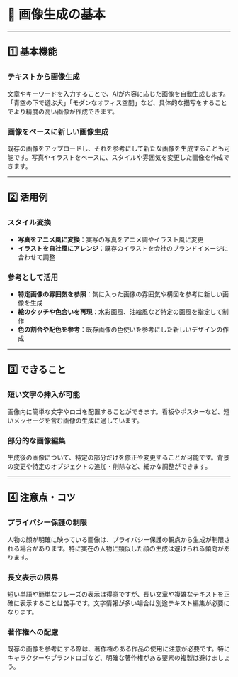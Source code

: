 # 🎨 画像生成の基本

---

## 1️⃣ 基本機能

### テキストから画像生成
文章やキーワードを入力することで、AIが内容に応じた画像を自動生成します。「青空の下で遊ぶ犬」「モダンなオフィス空間」など、具体的な描写をすることでより精度の高い画像が作成できます。

### 画像をベースに新しい画像生成
既存の画像をアップロードし、それを参考にして新たな画像を生成することも可能です。写真やイラストをベースに、スタイルや雰囲気を変更した画像を作成できます。

---

## 2️⃣ 活用例

### スタイル変換
- **写真をアニメ風に変換**：実写の写真をアニメ調やイラスト風に変更
- **イラストを自社風にアレンジ**：既存のイラストを会社のブランドイメージに合わせて調整

### 参考として活用
- **特定画像の雰囲気を参照**：気に入った画像の雰囲気や構図を参考に新しい画像を生成
- **絵のタッチや色合いを再現**：水彩画風、油絵風など特定の画風を指定して制作
- **色の割合や配色を参考**：既存画像の色使いを参考にした新しいデザインの作成

---

## 3️⃣ できること

### 短い文字の挿入が可能
画像内に簡単な文字やロゴを配置することができます。看板やポスターなど、短いメッセージを含む画像の生成に適しています。

### 部分的な画像編集
生成後の画像について、特定の部分だけを修正や変更することが可能です。背景の変更や特定のオブジェクトの追加・削除など、細かな調整ができます。

---

## 4️⃣ 注意点・コツ

### プライバシー保護の制限
人物の顔が明確に映っている画像は、プライバシー保護の観点から生成が制限される場合があります。特に実在の人物に類似した顔の生成は避けられる傾向があります。

### 長文表示の限界
短い単語や簡単なフレーズの表示は得意ですが、長い文章や複雑なテキストを正確に表示することは苦手です。文字情報が多い場合は別途テキスト編集が必要になります。

### 著作権への配慮
既存の画像を参考にする際は、著作権のある作品の使用に注意が必要です。特にキャラクターやブランドロゴなど、明確な著作権がある要素の複製は避けましょう。 